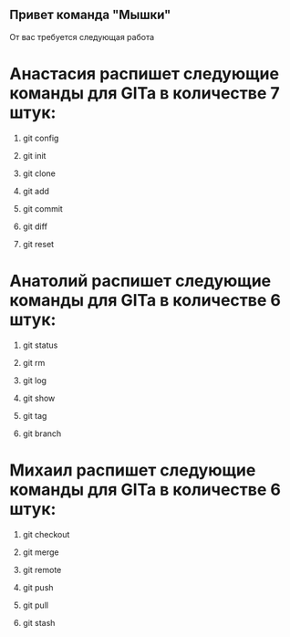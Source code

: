 ## Привет команда "Мышки"
От вас требуется следующая работа

# Анастасия распишет следующие команды для GITa в количестве 7 штук:

1. git config

2. git init

3. git clone

4. git add

5. git commit

6. git diff

7. git reset

# Анатолий распишет следующие команды для GITa в количестве 6 штук:
1. git status

2. git rm

3. git log

4. git show

5. git tag

6. git branch


# Михаил распишет следующие команды для GITa в количестве 6 штук:
1. git checkout

2. git merge

3. git remote

4. git push

5. git pull

6. git stash